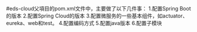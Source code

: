 #eds-cloud父項目的pom.xml文件中，主要做了以下几件事：
    1.配置Spring Boot的版本
    2.配置Spring Cloud的版本
    3.配置微服务的一些基本组件，如actuator、eureka、web和test。
    4.配置编码方式
    5.配置java版本
    6.配置子模块
